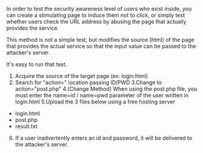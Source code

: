 In order to test the security awareness level of users who exist inside, you can create a stimulating page to induce them not to click, or simply test whether users check the URL address by abusing the page that actually provides the service.

This method is not a simple test, but modifies the source (html) of the page that provides the actual service so that the input value can be passed to the attacker's server.

It's easy to run that test.
1. Acquire the source of the target page (ex: login.html)
2. Search for "action=" location passing ID/PWD
3.Change to action="post.php"
4.(Change Method) When using the post.php file, you must enter the name=id / name=pwd parameter of the user written in login.html
5.Upload the 3 files below using a free hosting server
- login.html
- post.php
- result.txt
6. If a user inadvertently enters an id and password, it will be delivered to the attacker's server.